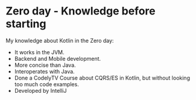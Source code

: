 # Zero day - Knowledge before starting

My knowledge about Kotlin in the Zero day:
- It works in the JVM.
- Backend and Mobile development.
- More concise than Java.
- Interoperates with Java.
- Done a CodelyTV Course about CQRS/ES in Kotlin, but without
looking too much code examples.
- Developed by IntelliJ
